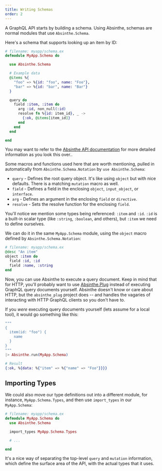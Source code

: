 ```yaml
---
title: Writing Schemas
order: 2
---
```


A GraphQL API starts by building a schema. Using Absinthe, schemas are normal
modules that use `Absinthe.Schema`.

Here's a schema that supports looking up an item by ID:

```elixir
# filename: myapp/schema.ex
defmodule MyApp.Schema do

  use Absinthe.Schema

  # Example data
  @items %{
    "foo" => %{id: "foo", name: "Foo"},
    "bar" => %{id: "bar", name: "Bar"}
  }

  query do
    field :item, :item do
      arg :id, non_null(:id)
      resolve fn %{id: item_id}, _ ->
        {:ok, @items[item_id]}
      end
    end
  end

end
```

<p class="notice">
  You may want to refer to the <a href="http://hexdocs.pm/absinthe/">Absinthe API
  documentation</a> for more detailed information as you look this over..
</p>

Some macros and functions used here that are worth mentioning, pulled in automatically from
`Absinthe.Schema.Notation` by `use Absinthe.Schema`:

- `query` - Defines the root query object. It's like using `object` but with
   nice defaults. There is a matching `mutation` macro as well.
- `field` - Defines a field in the enclosing `object`, `input_object`, or `interface`.
- `arg` - Defines an argument in the enclosing `field` or `directive`.
- `resolve` - Sets the resolve function for the enclosing `field`.

You'll notice we mention some types being referenced: `:item` and `:id`. `:id`
is a built-in scalar type (like `:string`, `:boolean`, and others), but `:item`
we need to define ourselves.

We can do it in the same `MyApp.Schema` module, using the `object` macro defined by `Absinthe.Schema.Notation`:

```elixir
# filename: myapp/schema.ex
@desc "An item"
object :item do
  field :id, :id
  field :name, :string
end
```

Now, you can use Absinthe to execute a query document. Keep in mind that for
HTTP, you'll probably want to use
[Absinthe.Plug](/plug-phoenix) instead of executing
GraphQL query documents yourself. Absinthe doesn't know or care about HTTP,
but the `absinthe_plug` project does -- and handles the vagaries of interacting
with HTTP GraphQL clients so you don't have to.

If you _were_ executing query documents yourself (lets assume for a local tool),
it would go something like this:

```elixir
"""
{
  item(id: "foo") {
    name
  }
}
"""
|> Absinthe.run(MyApp.Schema)

# Result
{:ok, %{data: %{"item" => %{"name" => "Foo"}}}}
```

## Importing Types

We could also move our type definitions out into a different module, for instance, `MyApp.Schema.Types`, and then use `import_types` in our `MyApp.Schema`:

```elixir
# filename: myapp/schema.ex
defmodule MyApp.Schema do
  use Absinthe.Schema

  import_types MyApp.Schema.Types

  # ...

end
```

It's a nice way of separating the top-level `query` and `mutation` information,
which define the surface area of the API, with the actual types that it uses.
